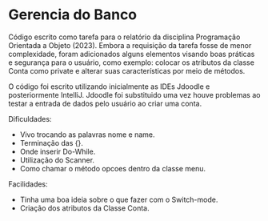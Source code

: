 # Gerencia do Banco

Código escrito como tarefa para o relatório da disciplina Programação Orientada a Objeto (2023). Embora a requisição da tarefa fosse de menor complexidade, foram adicionados alguns elementos visando boas práticas e segurança para o usuário, como exemplo: colocar os atributos da classe Conta como private e alterar suas características por meio de métodos.

O código foi escrito utilizando inicialmente as IDEs Jdoodle e posteriormente IntelliJ. Jdoodle foi substituido uma vez houve problemas ao testar a entrada de dados pelo usuário ao criar uma conta. 

Dificuldades:
- Vivo trocando as palavras nome e name.
- Terminação das {}.
- Onde inserir Do-While.
- Utilização do Scanner.
- Como chamar o método opcoes dentro da classe menu.


Facilidades:
- Tinha uma boa ideia sobre o que fazer com o Switch-mode.
- Criação dos atributos da Classe Conta.
